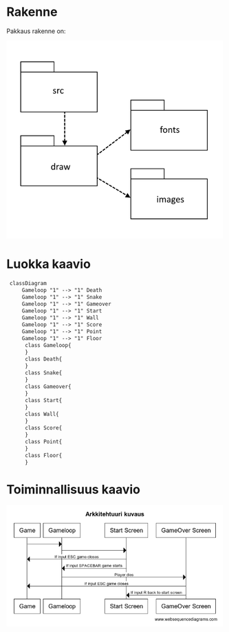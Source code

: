 # Rakenne

Pakkaus rakenne on:

![Pakkausrakenne](./kuvat/rakenne.png)

# Luokka kaavio

```mermaid
 classDiagram
     Gameloop "1" --> "1" Death
     Gameloop "1" --> "1" Snake
     Gameloop "1" --> "1" Gameover
     Gameloop "1" --> "1" Start
     Gameloop "1" --> "1" Wall
     Gameloop "1" --> "1" Score
     Gameloop "1" --> "1" Point
     Gameloop "1" --> "1" Floor
      class Gameloop{
      }
      class Death{
      }
      class Snake{
      }
      class Gameover{
      }
      class Start{
      }
      class Wall{
      }
      class Score{
      }
      class Point{
      }
      class Floor{
      }
```

# Toiminnallisuus kaavio

![Arkkitehtuuri](./kuvat/arkkitehtuuri.png)
